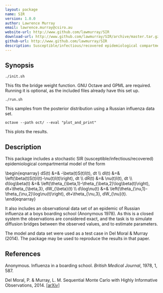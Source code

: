 ```yaml
---
layout: package
name: SIR
version: 1.0.0
author: Lawrence Murray
email: lawrence.murray@csiro.au
website-url: http://www.github.com/lawmurray/SIR
download-url: http://www.github.com/lawmurray/SIR/archive/master.tar.gz
github-url: http://www.github.com/lawmurray/SIR
description: Susceptible/infectious/recovered epidemiological compartmental model for Russian influenza data set.
---
```


Synopsis
--------

    ./init.sh

This fits the bridge weight function. GNU Octave and GPML are
required. Running it is optional, as the included files already have this set
up.

    ./run.sh
    
This samples from the posterior distribution using a Russian influenza data
set.

    octave --path oct/ --eval "plot_and_print"

This plots the results.


Description
-----------

This package includes a stochastic SIR (susceptible/infectious/recovered)
epidemiological compartmental model of the form

\begin{eqnarray}
dS(t) &=& -\beta(t)S(t)I(t)\, dt \\\\
dI(t) &=& \left(\beta(t)S(t)I(t)-\nu(t)I(t)\right)\, dt \\\\
dR(t) &=& \nu(t)I(t)\, dt \\\\
d\log\beta(t) &=& \left(\theta_{\beta,1}-\theta_{\beta,2}\log\beta(t)\right)\, dt+\theta_{\beta,3}\, dW_{\beta}(t) \\\\
d\log\nu(t) &=& \left(\theta_{\nu,1}-\theta_{\nu,2}\log\nu(t)\right)\, dt+\theta_{\nu,3}\, dW_{\nu}(t).
\end{eqnarray}

It also includes an observational data set of an epidemic of Russian influenza
at a boys boarding school (Anonymous 1978). As this is a closed system the
observations are considered exact, and the task is to simulate diffusion
bridges between the observed values, and to estimate parameters.

The model and data set were used as a test case in Del Moral & Murray
(2014). The package may be used to reproduce the results in that paper.


References
----------

Anonymous. Influenza in a boarding school. *British Medical Journal*, 1978, 1,
587.

Del Moral, P. & Murray, L. M. Sequential Monte Carlo with Highly Informative
Observations, 2014. [\[arXiv\]](http://arxiv.org/abs/1405.4081)
